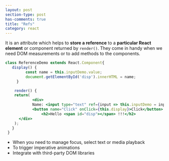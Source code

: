 ```yaml
---
layout: post
section-type: post
has-comments: true
title: "Refs"
category: react
---
```


It is an attribute which helps to **store a reference** to a **particular React element** or component returned by `render()`. They come in handy when we need DOM measurements or to add methods to the components.

```jsx
class ReferenceDemo extends React.Component{
   display() {
         const name = this.inputDemo.value;
         document.getElementById('disp').innerHTML = name;
     }

	render() {
    return(          
			<div>
            Name: <input type="text" ref={input => this.inputDemo = input} />
            <button name="Click" onClick={this.display}>Click</button>            
		        <h2>Hello <span id="disp"></span> !!!</h2>
      </div>
    );
   }
 }
```

- When you need to manage focus, select text or media playback
- To trigger imperative animations
- Integrate with third-party DOM libraries